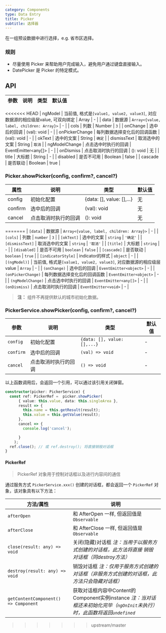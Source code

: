 ```yaml
---
category: Components
type: Data Entry
title: Picker
subtitle: 选择器
---
```


在一组预设数据中进行选择，e.g. 省市区选择。

### 规则
- 尽量使用 Picker 来帮助用户完成输入，避免用户通过键盘直接输入。
- DatePicker 是 Picker 的特定模式。

## API

参数 | 说明 | 类型 | 默认值
----|-----|------|------
<<<<<<< HEAD
| ngModel | 当前值, 格式是`[value1, value2, value3]`, 对应数据源的相应级层value, 可双向绑定 | Array | - |
| data    | 数据源        | `Array<{value, label, children: Array}>` |   -  |
| cols    | 列数        | Number |  `3`  |
| onChange | 选中后的回调 | (val): void | - |
| onPickerChange | 每列数据选择变化后的回调函数   | (val): void | - |
| okText  | 选中的文案 | String |  `确定`  |
| dismissText  | 取消选中的文案 | String |  `取消`  |
| ngModelChange  | 点击选中时执行的回调 | EventEmitter<any[]>  | - |
| onDismiss  | 点击取消时执行的回调 | (): void  |  无  |
| title  | 大标题 | String | - |
| disabled  | 是否不可用 | Boolean | false |
| cascade  | 是否联动 | Boolean | true |

### Picker.showPicker(config, confirm?, cancel?)
属性 | 说明 | 类型 | 默认值
----|-----|------|------
| config    | 初始化配置       | {data: [], value: [],...}    | 无           |
| confirm    | 选中后的回调       | (val): void     | 无           |
| cancel    | 点击取消时执行的回调       | (): void     | 无           |
=======
| `[data]` | 数据源 | `Array<{value, label, children: Array}>` | - |
| `[cols]` | 列数 | `number` | `3` |
| `[okText]` | 选中的文案 | `string` | `'确定'` |
| `[dismissText]` | 取消选中的文案 | `string` | `'取消'` |
| `[title]` | 大标题 | `string` | - |
| `[disabled]` | 是否不可用 | `boolean` | `false` |
| `[cascade]` | 是否联动 | `boolean` | `true` |
| `[indicatorStyle]` | indicator的样式 | `object` | - |
| `[(ngModel)]` | 当前值, 格式是`[value1, value2, value3]`, 对应数据源的相应级层value | `Array` | - |
| `(onChange)` | 选中后的回调 | `EventEmitter<object>` | - |
| `(onPickerChange)` | 每列数据选择变化后的回调函数 | `EventEmitter<object>` | - |
| `(ngModelChange)` | 点击选中时执行的回调 | `EventEmitter<any[]>` | - |
| `(onDismiss)` | 点击取消时执行的回调 | `EventEmitter<void>`  | - |

> **注：** 组件不再提供默认的城市初始化数据。


### PickerService.showPicker(config, confirm?, cancel?)
参数 | 说明 | 类型 | 默认值
----|-----|------|------
| `config` | 初始化配置 | `{data: [], value: [],...}` | - |
| `confirm` | 选中后的回调 | `(val) => void` | - |
| `cancel` | 点击取消时执行的回调 | `() => void` | - |

以上函数调用后，会返回一个引用，可以通过该引用关闭弹窗。

```ts
constructor(picker: PickerService) {
  const ref: PickerRef =  picker.showPicker(
      { value: this.value, data: this.singleArea },
      result => {
        this.name = this.getResult(result);
        this.value = this.getValue(result);
      },
      cancel => {
        console.log('cancel');

      }
    );
  ref.close(); // 或 ref.destroy(); 将直接销毁对话框
}
```

#### PickerRef

> PickerRef 对象用于控制对话框以及进行内容间的通信

通过服务方式 `PickerService.xxx()` 创建的对话框，都会返回一个 `PickerRef` 对象，该对象具有以下方法：

| 方法/属性 | 说明 |
|----|----|
| `afterOpen` | 和 AfterOpen 一样, 但返回值是`Observable` |
| `afterClose` | 和 AfterClose 一样, 但返回值是`Observable` |
| `close(result: any) => void` | 关闭(隐藏)对话框 <i>注：当用于以服务方式创建的对话框，此方法将直接 销毁 对话框（同destroy方法）</i> |
| `destroy(result: any) => void` | 销毁对话框 <i>注：仅用于服务方式创建的对话框（非服务方式创建的对话框，此方法只会隐藏对话框）</i> |
| `getContentComponent() => Component` | 获取对话框内容中Content的Component实例instance <i>注：当对话框还未初始化完毕（`ngOnInit`未执行）时，此函数将返回`undefined`</i> |
>>>>>>> upstream/master
